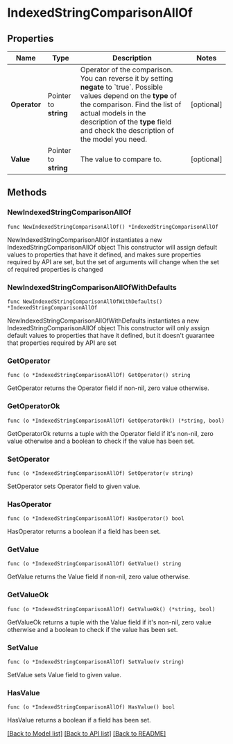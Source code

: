 # IndexedStringComparisonAllOf

## Properties

Name | Type | Description | Notes
------------ | ------------- | ------------- | -------------
**Operator** | Pointer to **string** | Operator of the comparison. You can reverse it by setting **negate** to &#x60;true&#x60;.   Possible values depend on the **type** of the comparison. Find the list of actual models in the description of the **type** field and check the description of the model you need. | [optional] 
**Value** | Pointer to **string** | The value to compare to. | [optional] 

## Methods

### NewIndexedStringComparisonAllOf

`func NewIndexedStringComparisonAllOf() *IndexedStringComparisonAllOf`

NewIndexedStringComparisonAllOf instantiates a new IndexedStringComparisonAllOf object
This constructor will assign default values to properties that have it defined,
and makes sure properties required by API are set, but the set of arguments
will change when the set of required properties is changed

### NewIndexedStringComparisonAllOfWithDefaults

`func NewIndexedStringComparisonAllOfWithDefaults() *IndexedStringComparisonAllOf`

NewIndexedStringComparisonAllOfWithDefaults instantiates a new IndexedStringComparisonAllOf object
This constructor will only assign default values to properties that have it defined,
but it doesn't guarantee that properties required by API are set

### GetOperator

`func (o *IndexedStringComparisonAllOf) GetOperator() string`

GetOperator returns the Operator field if non-nil, zero value otherwise.

### GetOperatorOk

`func (o *IndexedStringComparisonAllOf) GetOperatorOk() (*string, bool)`

GetOperatorOk returns a tuple with the Operator field if it's non-nil, zero value otherwise
and a boolean to check if the value has been set.

### SetOperator

`func (o *IndexedStringComparisonAllOf) SetOperator(v string)`

SetOperator sets Operator field to given value.

### HasOperator

`func (o *IndexedStringComparisonAllOf) HasOperator() bool`

HasOperator returns a boolean if a field has been set.

### GetValue

`func (o *IndexedStringComparisonAllOf) GetValue() string`

GetValue returns the Value field if non-nil, zero value otherwise.

### GetValueOk

`func (o *IndexedStringComparisonAllOf) GetValueOk() (*string, bool)`

GetValueOk returns a tuple with the Value field if it's non-nil, zero value otherwise
and a boolean to check if the value has been set.

### SetValue

`func (o *IndexedStringComparisonAllOf) SetValue(v string)`

SetValue sets Value field to given value.

### HasValue

`func (o *IndexedStringComparisonAllOf) HasValue() bool`

HasValue returns a boolean if a field has been set.


[[Back to Model list]](../README.md#documentation-for-models) [[Back to API list]](../README.md#documentation-for-api-endpoints) [[Back to README]](../README.md)


